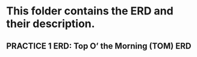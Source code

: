 # This folder contains the ERD and their description.

## PRACTICE 1 ERD: Top O’ the Morning (TOM) ERD


